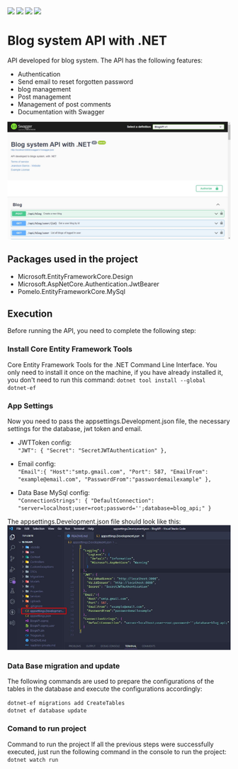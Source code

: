 <div>
  <img src="https://img.shields.io/badge/.NET-512BD4?style=for-the-badge&logo=dotnet&logoColor=white" />
  <img src="https://img.shields.io/badge/MySQL-005C84?style=for-the-badge&logo=mysql&logoColor=white" />
  <img src="https://img.shields.io/badge/JWT-000000?style=for-the-badge&logo=JSON%20web%20tokens&logoColor=white"/>
  <img src="https://img.shields.io/badge/json-5E5C5C?style=for-the-badge&logo=json&logoColor=white"/>
</div>

# Blog system API with .NET

API developed for blog system. The API has the following features:
- Authentication
- Send email to reset forgotten password
- blog management
- Post management
- Management of post comments
- Documentation with Swagger

<img src="./screenshots/Screenshot_2.jpg" />

## Packages used in the project
- Microsoft.EntityFrameworkCore.Design<br/>
- Microsoft.AspNetCore.Authentication.JwtBearer<br/>
- Pomelo.EntityFrameworkCore.MySql<br/>

## Execution
Before running the API, you need to complete the following step:

### Install Core Entity Framework Tools
Core Entity Framework Tools for the .NET Command Line Interface. You only need to install it once on the machine,
if you have already installed it, you don't need to run this command:
`dotnet tool install --global dotnet-ef`<br/>

### App Settings
Now you need to pass the appsettings.Development.json file,
the necessary settings for the database, jwt token and email.

- JWTToken config:<br/>
  `"JWT": {
    "Secret": "SecretJWTAuthentication"
},`
 <p/>

- Email config:<br/>
  `"Email":{
    "Host":"smtp.gmail.com",
    "Port": 587,
    "EmailFrom": "example@email.com",
    "PasswordFrom":"passwordemailexample"
},`
<p/>

- Data Base MySql config:<br/>
  `"ConnectionStrings": {
    "DefaultConnection": "server=localhost;user=root;password='';database=blog_api;"
    }`

<p/>

The appsettings.Development.json file should look like this:
<img src="./screenshots/Screenshot_1.jpg" />

### Data Base migration and update
The following commands are used to prepare the configurations of the
tables in the database and execute the configurations accordingly:

`dotnet-ef migrations add CreateTables`<br/>
`dotnet ef database update`

### Comand to run project
Command to run the project If all the previous steps were successfully executed,
just run the following command in the console to run the project:<br/>
`dotnet watch run`
